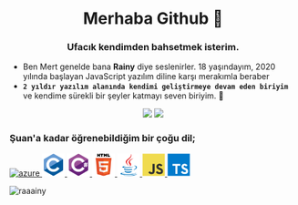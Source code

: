 <h1 align="center">Merhaba Github 👋</h1>
<h3 align="center">Ufacık kendimden bahsetmek isterim.</h3>

- Ben Mert genelde bana **Rainy** diye seslenirler. 18 yaşındayım, 2020 yılında başlayan JavaScript yazılım diline karşı merakımla beraber 
- **`2 yıldır yazılım alanında kendimi geliştirmeye devam eden biriyim`** ve kendime sürekli bir şeyler katmayı seven biriyim. 🥰

<p align="center">
  <a href="https://www.instagram.com/mertdedeoglux/"><img src="https://img.shields.io/badge/Instagram-%23E4405F.svg?style=for-the-badge&logo=Instagram&logoColor=white"></a>
  <a href="https://discord.gg/GHr3fKvcMn"><img src="https://img.shields.io/badge/Discord-%235865F2.svg?style=for-the-badge&logo=discord&logoColor=white"></a>
</p>

<h3 align="left">Şuan'a kadar öğrenebildiğim bir çoğu dil;</h3>
<p align="left"> <a href="https://azure.microsoft.com/en-in/" target="_blank" rel="noreferrer"> <img src="https://www.vectorlogo.zone/logos/microsoft_azure/microsoft_azure-icon.svg" alt="azure" width="40" height="40"/> </a> <a href="https://www.cprogramming.com/" target="_blank" rel="noreferrer"> <img src="https://raw.githubusercontent.com/devicons/devicon/master/icons/c/c-original.svg" alt="c" width="40" height="40"/> </a> <a href="https://www.w3schools.com/cs/" target="_blank" rel="noreferrer"> <img src="https://raw.githubusercontent.com/devicons/devicon/master/icons/csharp/csharp-original.svg" alt="csharp" width="40" height="40"/> </a> <a href="https://www.w3.org/html/" target="_blank" rel="noreferrer"> <img src="https://raw.githubusercontent.com/devicons/devicon/master/icons/html5/html5-original-wordmark.svg" alt="html5" width="40" height="40"/> </a> <a href="https://www.java.com" target="_blank" rel="noreferrer"> <img src="https://raw.githubusercontent.com/devicons/devicon/master/icons/java/java-original.svg" alt="java" width="40" height="40"/> </a> <a href="https://developer.mozilla.org/en-US/docs/Web/JavaScript" target="_blank" rel="noreferrer"> <img src="https://raw.githubusercontent.com/devicons/devicon/master/icons/javascript/javascript-original.svg" alt="javascript" width="40" height="40"/> </a> <a href="https://www.typescriptlang.org/" target="_blank" rel="noreferrer"> <img src="https://raw.githubusercontent.com/devicons/devicon/master/icons/typescript/typescript-original.svg" alt="typescript" width="40" height="40"/> </a> </p>

<p align="left"> <img src="https://komarev.com/ghpvc/?username=raaainy&label=Profile%20views&color=0e75b6&style=flat" alt="raaainy" /> </p>
